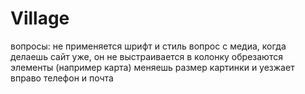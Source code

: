# Village 
вопросы: не применяется шрифт и стиль
вопрос с медиа, когда делаешь сайт уже, он не выстраивается в колонку
обрезаются элементы (например карта)
меняешь размер картинки и уезжает вправо телефон и почта 
